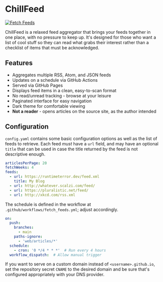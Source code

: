 # ChillFeed

[![Fetch Feeds](https://github.com/jbowdre/chillfeed/actions/workflows/fetch_feeds.yml/badge.svg)](https://github.com/jbowdre/chillfeed/actions/workflows/fetch_feeds.yml)

ChillFeed is a relaxed feed aggregator that brings your feeds together in one place, with no pressure to keep up. It's designed for those who want a list of cool stuff so they can read what grabs their interest rather than a checklist of items that must be acknowledged.

## Features

- Aggregates multiple RSS, Atom, and JSON feeds
- Updates on a schedule via GitHub Actions
- Served via GitHub Pages
- Displays feed items in a clean, easy-to-scan format
- No read/unread tracking - browse at your leisure
- Paginated interface for easy navigation
- Dark theme for comfortable viewing
- **Not a reader** - opens articles on the source site, as the author intended

## Configuration
`config.yaml` contains some basic configuration options as well as the list of feeds to retrieve. Each feed *must* have a `url` field, and may have an optional `title` that can be used in case the title returned by the feed is not descriptive enough.

```yaml
articlesPerPage: 20
fetchWeeks: 4
feeds:
  - url: https://runtimeterror.dev/feed.xml
    title: My Blog
  - url: http://whatever.scalzi.com/feed/
  - url: https://pluralistic.net/feed/
  - url: http://xkcd.com/rss.xml
```

The schedule is defined in the workflow at `.github/workflows/fetch_feeds.yml`; adjust accordingly.

```yaml
on:
  push:
    branches:
      - main
    paths-ignore:
      - 'web/articles/*'
  schedule:
    - cron: '0 */4 * * *'  # Run every 4 hours
  workflow_dispatch:  # Allow manual trigger
```

If you want to serve on a custom domain instead of `<username>.github.io`, set the repository secret `CNAME` to the desired domain and be sure that's configured appropriately with your DNS provider.